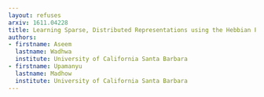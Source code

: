 ```yaml
---
layout: refuses
arxiv: 1611.04228
title: Learning Sparse, Distributed Representations using the Hebbian Principle
authors:
- firstname: Aseem
  lastname: Wadhwa
  institute: University of California Santa Barbara
- firstname: Upamanyu
  lastname: Madhow
  institute: University of California Santa Barbara
---
```

